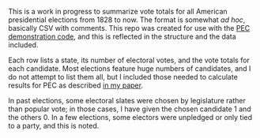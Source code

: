 This is a work in progress to summarize vote totals for all American
presidential elections from 1828 to now.  The format is somewhat _ad
hoc_, basically CSV with comments.  This repo was created for use with
the [PEC demonstration code](https://github.com/galenhuntington/pec),
and this is reflected in the structure and the data included.

Each row lists a state, its number of electoral votes, and the vote
totals for each candidate.  Most elections feature huge numbers of
candidates, and I do not attempt to list them all, but I included
those needed to calculate results for PEC as described [in my
paper](https://galen.xyz/electoral/).

In past elections, some electoral slates were chosen by legislature
rather than popular vote; in those cases, I have given the chosen
candidate 1 and the others 0.  In a few elections, some electors were
unpledged or only tied to a party, and this is noted.


